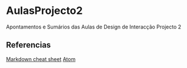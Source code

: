 # AulasProjecto2
Apontamentos e Sumários das Aulas de Design de Interacção Projecto 2






## Referencias

[Markdown cheat sheet](https://www.markdownguide.org/cheat-sheet/)
[Atom](https://atom.io/)
